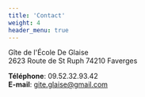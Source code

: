 ```yaml
---
title: 'Contact'
weight: 4
header_menu: true
---
```


Gîte de l'École De Glaise<br>
2623 Route de St Ruph 74210 Faverges

<strong>Téléphone</strong>: 09.52.32.93.42<br>
<strong>E-mail</strong>:  [gite.glaise@gmail.com](mailto:gite.glaise@gmail.com)
